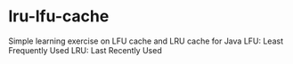 # lru-lfu-cache
Simple learning exercise on LFU cache and LRU cache for Java
LFU: Least Frequently Used
LRU: Last Recently Used
